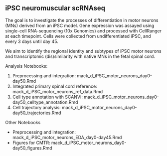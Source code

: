 
## iPSC neuromuscular scRNAseq

<!-- badges: start -->
<!-- badges: end -->

The goal is to investigate the processes of differentiation in motor neurons (MNs) derived from an iPSC model. Gene expression was assayed using single-cell RNA-sequencing (10x Genomics) and processed with CellRanger at each timepoint. Cells were collected from undifferentiated iPSC, and every 3 days until day 45. 

We aim to identify the regional identity and subtypes of iPSC motor neurons and transcriptomic (dis)similarity with native MNs in the fetal spinal cord. 


Analysis Notebooks:
1) Preprocessing and integration: mack_d_iPSC_motor_neurons_day0-day50.Rmd
2) Integrated primary spinal cord reference: mack_d_iPSC_motor_neurons_ref_data.Rmd
3) Cell type annotation with SCANVI: mack_d_iPSC_motor_neurons_day0-day50_celltype_annotation.Rmd
4) Cell trajectory analysis: mack_d_iPSC_motor_neurons_day0-day50_trajectories.Rmd


Other Notebooks
- Preprocessing and integration: mack_d_iPSC_motor_neurons_EDA_day0-day45.Rmd
- Figures for CMTR: mack_d_iPSC_motor_neurons_day0-day50_figures.Rmd
